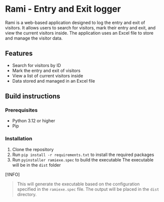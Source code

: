 # Rami - Entry and Exit logger

Rami is a web-based application designed to log the entry and exit of visitors. It allows users to search for visitors, mark their entry and exit, and view the current visitors inside. The application uses an Excel file to store and manage the visitor data.

## Features
- Search for visitors by ID
- Mark the entry and exit of visitors
- View a list of current visitors inside
- Data stored and managed in an Excel file

## Build instructions

### Prerequisites
- Python 3.12 or higher
- Pip

### Installation
1. Clone the repository
2. Run `pip install -r requirements.txt` to install the required packages
3. Run `pyinstaller ramiexe.spec` to build the executable
   The executable will be in the `dist` folder

[!INFO]
> This will generate the executable based on the configuration specified in the ``ramiexe.spec`` file. The output will be placed in the ``dist`` directory.